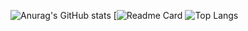 ![Anurag's GitHub stats](https://github-readme-stats.vercel.app/api?username=imsohuy&show_icons=true&theme=merko)
[![Readme Card](https://github-readme-stats.vercel.app/api/pin/?username=imsohuy&repo=github-readme-stats&theme=merko)
![Top Langs](https://github-readme-stats.vercel.app/api/top-langs/?username=imsohuy&layout=compact&theme=merko)

